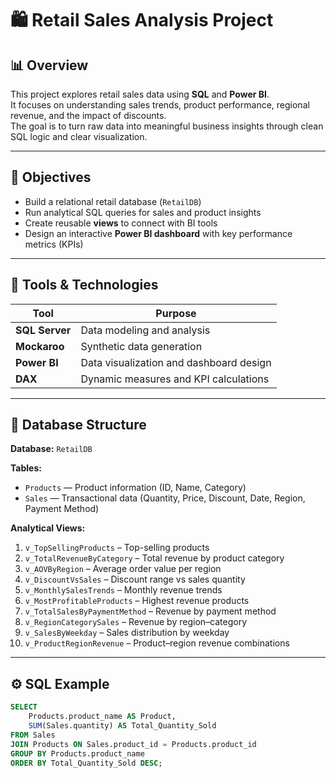 # 🛍️ Retail Sales Analysis Project

## 📊 Overview
This project explores retail sales data using **SQL** and **Power BI**.  
It focuses on understanding sales trends, product performance, regional revenue, and the impact of discounts.  
The goal is to turn raw data into meaningful business insights through clean SQL logic and clear visualization.

---

## 🎯 Objectives
- Build a relational retail database (`RetailDB`)
- Run analytical SQL queries for sales and product insights
- Create reusable **views** to connect with BI tools
- Design an interactive **Power BI dashboard** with key performance metrics (KPIs)

---

## 🧩 Tools & Technologies
| Tool | Purpose |
|------|----------|
| **SQL Server** | Data modeling and analysis |
| **Mockaroo** | Synthetic data generation |
| **Power BI** | Data visualization and dashboard design |
| **DAX** | Dynamic measures and KPI calculations |

---

## 🧱 Database Structure
**Database:** `RetailDB`

**Tables:**
- `Products` — Product information (ID, Name, Category)
- `Sales` — Transactional data (Quantity, Price, Discount, Date, Region, Payment Method)

**Analytical Views:**
1. `v_TopSellingProducts` – Top-selling products  
2. `v_TotalRevenueByCategory` – Total revenue by product category  
3. `v_AOVByRegion` – Average order value per region  
4. `v_DiscountVsSales` – Discount range vs sales quantity  
5. `v_MonthlySalesTrends` – Monthly revenue trends  
6. `v_MostProfitableProducts` – Highest revenue products  
7. `v_TotalSalesByPaymentMethod` – Revenue by payment method  
8. `v_RegionCategorySales` – Revenue by region–category  
9. `v_SalesByWeekday` – Sales distribution by weekday  
10. `v_ProductRegionRevenue` – Product–region revenue combinations

---

## ⚙️ SQL Example
```sql
SELECT 
    Products.product_name AS Product,
    SUM(Sales.quantity) AS Total_Quantity_Sold
FROM Sales
JOIN Products ON Sales.product_id = Products.product_id
GROUP BY Products.product_name
ORDER BY Total_Quantity_Sold DESC;
